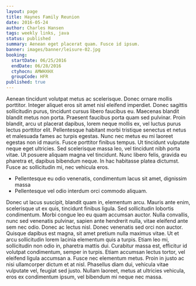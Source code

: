 ```yaml
---
layout: page
title: Haynes Family Reunion
date: 2016-05-24
author: Charles Hansen
tags: weekly links, java
status: published
summary: Aenean eget placerat quam. Fusce id ipsum.
banner: images/banner/leisure-02.jpg
booking:
  startDate: 06/25/2016
  endDate: 06/28/2016
  ctyhocn: AMWHXHX
  groupCode: HFR
published: true
---
```

Aenean tincidunt volutpat metus ac scelerisque. Donec ornare mollis porttitor. Integer aliquet eros sit amet nisl eleifend imperdiet. Donec sagittis sollicitudin purus, tincidunt cursus libero faucibus eu. Maecenas blandit blandit metus non porta. Praesent faucibus porta quam sed pulvinar. Proin blandit, arcu ut placerat dapibus, lorem neque mollis ex, vel luctus purus lectus porttitor elit.
Pellentesque habitant morbi tristique senectus et netus et malesuada fames ac turpis egestas. Nunc nec metus eu mi laoreet egestas non id mauris. Fusce porttitor finibus tempus. Ut tincidunt vulputate neque eget ultricies. Sed scelerisque massa leo, vel tincidunt nibh porta vitae. Ut posuere aliquam magna vel tincidunt. Nunc libero felis, gravida eu pharetra et, dapibus bibendum neque. In hac habitasse platea dictumst. Fusce ac sollicitudin mi, nec vehicula eros.

* Pellentesque eu odio venenatis, condimentum lacus sit amet, dignissim massa
* Pellentesque vel odio interdum orci commodo aliquam.

Donec ut lacus suscipit, blandit quam in, elementum arcu. Mauris ante enim, scelerisque ut ex quis, tincidunt finibus ligula. Sed sollicitudin lobortis condimentum. Morbi congue leo eu quam accumsan auctor. Nulla convallis, nunc sed venenatis pulvinar, sapien ante hendrerit nulla, vitae eleifend ante sem nec odio. Donec ac lectus nisl. Donec venenatis sed orci non auctor. Quisque dapibus est magna, sit amet pretium nulla maximus vitae. Ut et arcu sollicitudin lorem lacinia elementum quis a turpis. Etiam leo mi, sollicitudin non odio in, pharetra mattis dui. Curabitur massa est, efficitur id volutpat condimentum, semper in turpis. Etiam accumsan lectus tortor, vel eleifend ligula accumsan a. Fusce nec elementum metus. Proin in justo ac nisi ullamcorper dictum et at nisl. Phasellus diam dui, vehicula vitae vulputate vel, feugiat sed justo. Nullam laoreet, metus at ultricies vehicula, eros ex condimentum ipsum, vel bibendum mi neque nec massa.
